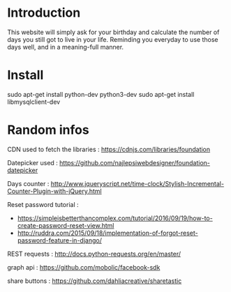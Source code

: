 # Introduction
This website will simply ask for your birthday and calculate the number of days you still got to live in your life. Reminding you everyday to use those days well, and in a meaning-full manner.

# Install
sudo apt-get install python-dev python3-dev
sudo apt-get install libmysqlclient-dev


# Random infos

CDN used to fetch the libraries : https://cdnjs.com/libraries/foundation

Datepicker used : https://github.com/najlepsiwebdesigner/foundation-datepicker

Days counter : http://www.jqueryscript.net/time-clock/Stylish-Incremental-Counter-Plugin-with-jQuery.html

Reset password tutorial : 
- https://simpleisbetterthancomplex.com/tutorial/2016/09/19/how-to-create-password-reset-view.html
- http://ruddra.com/2015/09/18/implementation-of-forgot-reset-password-feature-in-django/

REST requests : http://docs.python-requests.org/en/master/

graph api : https://github.com/mobolic/facebook-sdk

share buttons : https://github.com/dahliacreative/sharetastic




